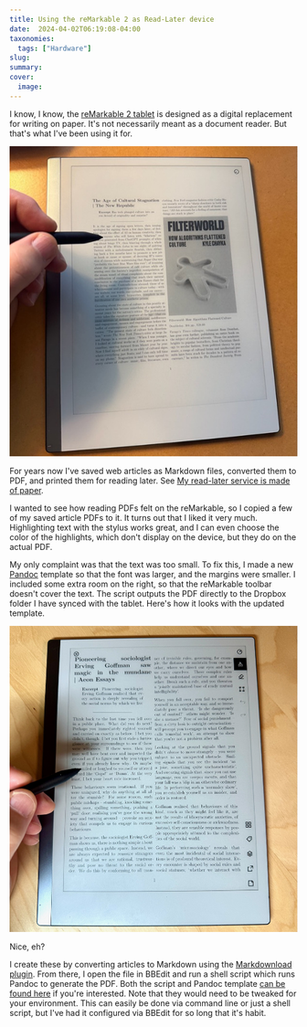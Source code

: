 ```yaml
---
title: Using the reMarkable 2 as Read-Later device
date:  2024-04-02T06:19:08-04:00
taxonomies:
  tags: ["Hardware"]
slug: 
summary: 
cover:
  image: 
---
```



I know, I know, the [reMarkable 2 tablet][1] is designed as a digital replacement for writing on paper. It's not necessarily meant as a document reader. But that's what I've been using it for.


![Reading PDF on reMarkable 2](remarkable-pdf.jpg "Reading PDF on reMarkable 2")

For years now I've saved web articles as Markdown files, converted them to PDF, and printed them for reading later. See [My read-later service is made of paper][2].

I wanted to see how reading PDFs felt on the reMarkable, so I copied a few of my saved article PDFs to it. It turns out that I liked it very much. Highlighting text with the stylus works great, and I can even choose the color of the highlights, which don't display on the device, but they do on the actual PDF.

My only complaint was that the text was too small. To fix this, I made a new [Pandoc][3] template so that the font was larger, and the margins were smaller. I included some extra room on the right, so that the reMarkable toolbar doesn't cover the text. The script outputs the PDF directly to the Dropbox folder I have synced with the tablet. Here's how it looks with the updated template.

![A PDF using my updated Pandoc template](remarkable-pdf-improved.jpg "A PDF using my updated Pandoc template")

Nice, eh?   
  
I create these by converting articles to Markdown using the [Markdownload plugin][4]. From there, I open the file in BBEdit and run a shell script which runs Pandoc to generate the PDF. Both the script and Pandoc template [can be found here][5] if you're interested. Note that they would need to be tweaked for your environment. This can easily be done via command line or just a shell script, but I've had it configured via BBEdit for so long that it's habit.



[1]: https://remarkable.com/
[2]: https://baty.blog/2023/03/my-read-later-service-is-made-of-paper
[3]: https://pandoc.org/
[4]: https://chromewebstore.google.com/detail/markdownload-markdown-web/pcmpcfapbekmbjjkdalcgopdkipoggdi?hl=en-US
[5]: https://gist.github.com/jackbaty/da7ed94312f5033a22f81d6c54b2f542


